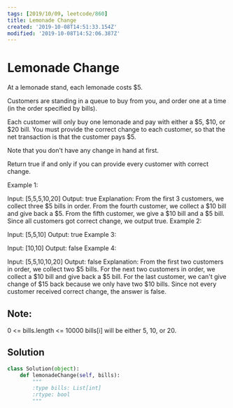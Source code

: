 ```yaml
---
tags: [2019/10/09, leetcode/860]
title: Lemonade Change
created: '2019-10-08T14:51:33.154Z'
modified: '2019-10-08T14:52:06.387Z'
---
```


# Lemonade Change

At a lemonade stand, each lemonade costs $5. 

Customers are standing in a queue to buy from you, and order one at a time (in the order specified by bills).

Each customer will only buy one lemonade and pay with either a $5, $10, or $20 bill.  You must provide the correct change to each customer, so that the net transaction is that the customer pays $5.

Note that you don't have any change in hand at first.

Return true if and only if you can provide every customer with correct change.

 

Example 1:

Input: [5,5,5,10,20]
Output: true
Explanation: 
From the first 3 customers, we collect three $5 bills in order.
From the fourth customer, we collect a $10 bill and give back a $5.
From the fifth customer, we give a $10 bill and a $5 bill.
Since all customers got correct change, we output true.
Example 2:

Input: [5,5,10]
Output: true
Example 3:

Input: [10,10]
Output: false
Example 4:

Input: [5,5,10,10,20]
Output: false
Explanation: 
From the first two customers in order, we collect two $5 bills.
For the next two customers in order, we collect a $10 bill and give back a $5 bill.
For the last customer, we can't give change of $15 back because we only have two $10 bills.
Since not every customer received correct change, the answer is false.
 

## Note:

0 <= bills.length <= 10000
bills[i] will be either 5, 10, or 20.

## Solution

```python
class Solution(object):
    def lemonadeChange(self, bills):
        """
        :type bills: List[int]
        :rtype: bool
        """
        
```
